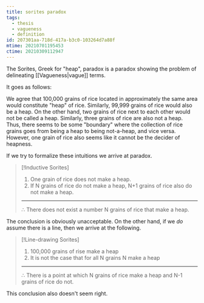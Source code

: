 ```yaml
---
title: sorites paradox
tags:
  - thesis
  - vagueness
  - definition
id: 207301aa-718d-417a-b3c0-103264d7a88f
mtime: 20210701195453
ctime: 20210309112947
---
```


The Sorites, Greek for "heap", paradox is a paradox showing the problem of delineating [[Vagueness|vague]] terms.

It goes as follows:

We agree that 100,000 grains of rice located in approximately the same area would constitute "heap" of rice. Similarly, 99,999 grains of rice would also be a heap.
On the other hand, two grains of rice next to each other would not be called a heap.
Similarly, three grains of rice are also not a heap.
Thus, there seems to be some "boundary" where the collection of rice grains goes from being a heap to being not-a-heap, and vice versa. However, one grain of rice also seems like it cannot be the decider of heapness.

If we try to formalize these intuitions we arrive at paradox.

> [!Inductive Sorites]
> 1. One grain of rice does not make a heap.
> 2. If N grains of rice do not make a heap, N+1 grains of rice also do not make a heap.
> ---
> $\therefore$ There does not exist a number N grains of rice that make a heap.

The conclusion is obviously unacceptable.
On the other hand, if we *do* assume there is a line, then we arrive at the following.

> [!Line-drawing Sorites]
> 1. 100,000 grains of rise make a heap
> 2. It is not the case that for all N grains N make a heap
> ---
> $\therefore$ There is a point at which N grains of rice make a heap and N-1 grains of rice do not.
> 

This conclusion also doesn't seem right.